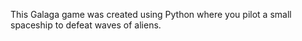 This Galaga game was created using Python where you pilot a small spaceship to defeat waves of aliens.
